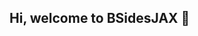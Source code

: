## Hi, welcome to BSidesJAX 👋

<!-- //
![alt text for image.](https://HeaderimageGoesHere.jpeg)
// -->
